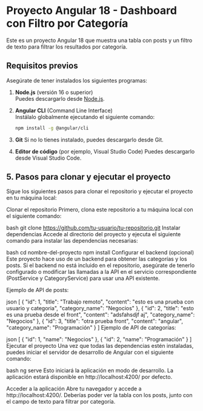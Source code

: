 # Proyecto Angular 18 - Dashboard con Filtro por Categoría

Este es un proyecto Angular 18 que muestra una tabla con posts y un filtro de texto para filtrar los resultados por categoría.

## Requisitos previos

Asegúrate de tener instalados los siguientes programas:

1. **Node.js** (versión 16 o superior)  
   Puedes descargarlo desde [Node.js](https://nodejs.org/).

2. **Angular CLI** (Command Line Interface)  
   Instálalo globalmente ejecutando el siguiente comando:
   ```bash
   npm install -g @angular/cli
3. **Git** Si no lo tienes instalado, puedes descargarlo desde Git.

4. **Editor de código** (por ejemplo, Visual Studio Code) Puedes descargarlo desde Visual Studio Code.

## 5. Pasos para clonar y ejecutar el proyecto
Sigue los siguientes pasos para clonar el repositorio y ejecutar el proyecto en tu máquina local:

Clonar el repositorio Primero, clona este repositorio a tu máquina local con el siguiente comando:

bash
git clone https://github.com/tu-usuario/tu-repositorio.git
Instalar dependencias Accede al directorio del proyecto y ejecuta el siguiente comando para instalar las dependencias necesarias:

bash
cd nombre-del-proyecto
npm install
Configurar el backend (opcional) Este proyecto hace uso de un backend para obtener las categorías y los posts. Si el backend no está incluido en el repositorio, asegúrate de tenerlo configurado o modificar las llamadas a la API en el servicio correspondiente (PostService y CategoryService) para usar una API existente.

Ejemplo de API de posts:

json
[
  {
    "id": 1,
    "title": "Trabajo remoto",
    "content": "esto es una prueba con usuario y categoria",
    "category_name": "Negocios"
  },
  {
    "id": 2,
    "title": "esto es una prueba desde el front",
    "content": "adsfahsdjf aj",
    "category_name": "Negocios"
  },
  {
    "id": 3,
    "title": "otra prueba front",
    "content": "angular",
    "category_name": "Programación"
  }
]
Ejemplo de API de categorías:

json
[
  { "id": 1, "name": "Negocios" },
  { "id": 2, "name": "Programación" }
]
Ejecutar el proyecto Una vez que todas las dependencias estén instaladas, puedes iniciar el servidor de desarrollo de Angular con el siguiente comando:

bash
ng serve
Esto iniciará la aplicación en modo de desarrollo. La aplicación estará disponible en http://localhost:4200/ por defecto.

Acceder a la aplicación Abre tu navegador y accede a http://localhost:4200/. Deberías poder ver la tabla con los posts, junto con el campo de texto para filtrar por categoría.
